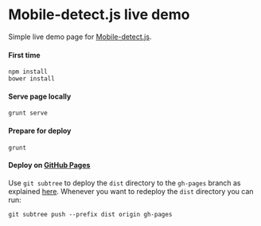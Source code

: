 # Mobile-detect.js live demo 

Simple live demo page for [Mobile-detect.js](http://hgoebl.github.io/mobile-detect.js/).

#### First time

```
npm install
bower install
```


#### Serve page locally

```
grunt serve
```

#### Prepare for deploy

```
grunt
```

#### Deploy on [GitHub Pages](https://pages.github.com)

Use `git subtree` to deploy the `dist` directory to the `gh-pages` branch as explained [here](http://stephenplusplus.github.io/yeoman.io/deployment.html). Whenever you want to redeploy the `dist` directory you can run:

```
git subtree push --prefix dist origin gh-pages
```
